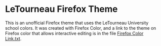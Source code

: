 # LeTourneau Firefox Theme

This is an unofficial Firefox theme that uses the LeTourneau University school colors. It was created with Firefox Color, and a link to the theme on Firefox color that allows interactive editing is in the file [Firefox Color Link.txt](Firefox%20Color%20Link.txt).